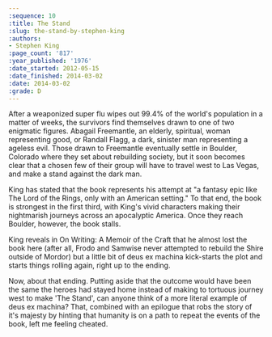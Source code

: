 ```yaml
---
:sequence: 10
:title: The Stand
:slug: the-stand-by-stephen-king
:authors:
- Stephen King
:page_count: '817'
:year_published: '1976'
:date_started: 2012-05-15
:date_finished: 2014-03-02
:date: 2014-03-02
:grade: D
---
```

After a weaponized super flu wipes out 99.4% of the world's population in a matter of weeks, the survivors find themselves drawn to one of two enigmatic figures. Abagail Freemantle, an elderly, spiritual, woman representing good, or Randall Flagg, a dark, sinister man representing a ageless evil. Those drawn to Freemantle eventually settle in Boulder, Colorado where they set about rebuilding society, but it soon becomes clear that a chosen few of their group will have to travel west to Las Vegas, and make a stand against the dark man.

King has stated that the book represents his attempt at "a fantasy epic like The Lord of the Rings, only with an American setting." To that end, the book is strongest in the first third, with King's vivid characters making their nightmarish journeys across an apocalyptic America. Once they reach Boulder, however, the book stalls.

King reveals in On Writing: A Memoir of the Craft that he almost lost the book here (after all, Frodo and Samwise never attempted to rebuild the Shire outside of Mordor) but a little bit of deus ex machina kick-starts the plot and starts things rolling again, right up to the ending.

Now, about that ending. Putting aside that the outcome would have been the same the heroes had stayed home instead of making to tortuous journey west to make 'The Stand', can anyone think of a more literal example of deus ex machina? That, combined with an epilogue that robs the story of it's majesty by hinting that humanity is on a path to repeat the events of the book, left me feeling cheated.